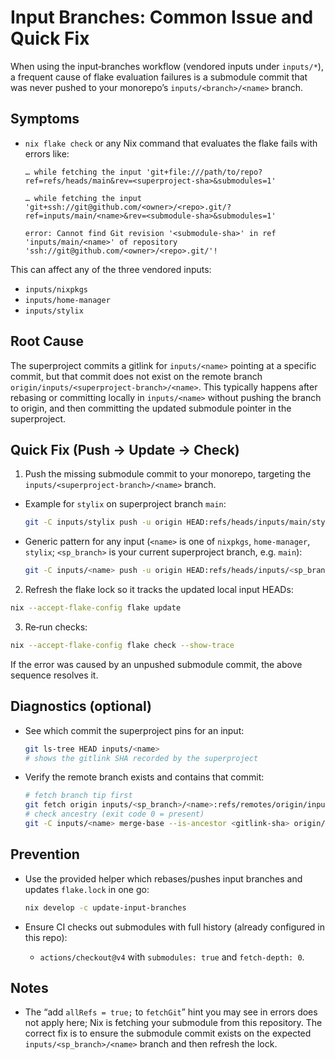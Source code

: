 # Input Branches: Common Issue and Quick Fix

When using the input‑branches workflow (vendored inputs under `inputs/*`), a frequent cause of flake evaluation failures is a submodule commit that was never pushed to your monorepo’s `inputs/<branch>/<name>` branch.

## Symptoms

- `nix flake check` or any Nix command that evaluates the flake fails with errors like:

  ```
  … while fetching the input 'git+file:///path/to/repo?ref=refs/heads/main&rev=<superproject-sha>&submodules=1'

  … while fetching the input 'git+ssh://git@github.com/<owner>/<repo>.git/?ref=inputs/main/<name>&rev=<submodule-sha>&submodules=1'

  error: Cannot find Git revision '<submodule-sha>' in ref 'inputs/main/<name>' of repository 'ssh://git@github.com/<owner>/<repo>.git/'!
  ```

This can affect any of the three vendored inputs:
- `inputs/nixpkgs`
- `inputs/home-manager`
- `inputs/stylix`

## Root Cause

The superproject commits a gitlink for `inputs/<name>` pointing at a specific commit, but that commit does not exist on the remote branch `origin/inputs/<superproject-branch>/<name>`. This typically happens after rebasing or committing locally in `inputs/<name>` without pushing the branch to origin, and then committing the updated submodule pointer in the superproject.

## Quick Fix (Push → Update → Check)

1) Push the missing submodule commit to your monorepo, targeting the `inputs/<superproject-branch>/<name>` branch.

- Example for `stylix` on superproject branch `main`:

  ```bash
  git -C inputs/stylix push -u origin HEAD:refs/heads/inputs/main/stylix
  ```

- Generic pattern for any input (`<name>` is one of `nixpkgs`, `home-manager`, `stylix`; `<sp_branch>` is your current superproject branch, e.g. `main`):

  ```bash
  git -C inputs/<name> push -u origin HEAD:refs/heads/inputs/<sp_branch>/<name>
  ```

2) Refresh the flake lock so it tracks the updated local input HEADs:

```bash
nix --accept-flake-config flake update
```

3) Re‑run checks:

```bash
nix --accept-flake-config flake check --show-trace
```

If the error was caused by an unpushed submodule commit, the above sequence resolves it.

## Diagnostics (optional)

- See which commit the superproject pins for an input:

  ```bash
  git ls-tree HEAD inputs/<name>
  # shows the gitlink SHA recorded by the superproject
  ```

- Verify the remote branch exists and contains that commit:

  ```bash
  # fetch branch tip first
  git fetch origin inputs/<sp_branch>/<name>:refs/remotes/origin/inputs/<sp_branch>/<name>
  # check ancestry (exit code 0 = present)
  git -C inputs/<name> merge-base --is-ancestor <gitlink-sha> origin/inputs/<sp_branch>/<name>
  ```

## Prevention

- Use the provided helper which rebases/pushes input branches and updates `flake.lock` in one go:

  ```bash
  nix develop -c update-input-branches
  ```

- Ensure CI checks out submodules with full history (already configured in this repo):
  - `actions/checkout@v4` with `submodules: true` and `fetch-depth: 0`.

## Notes

- The “add `allRefs = true;` to `fetchGit`” hint you may see in errors does not apply here; Nix is fetching your submodule from this repository. The correct fix is to ensure the submodule commit exists on the expected `inputs/<sp_branch>/<name>` branch and then refresh the lock.

